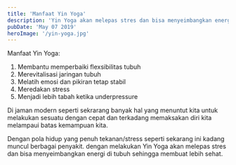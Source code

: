 ```yaml
---
title: 'Manfaat Yin Yoga'
description: 'Yin Yoga akan melepas stres dan bisa menyeimbangkan energi di tubuh sehingga membuat lebih sehat'
pubDate: 'May 07 2019'
heroImage: '/yin-yoga.jpg'
---
```


Manfaat Yin Yoga:

1. Membantu memperbaiki flexsibilitas tubuh
2. Merevitalisasi jaringan tubuh
3. Melatih emosi dan pikiran tetap stabil
4. Meredakan stress
5. Menjadi lebih tabah ketika underpressure
  
Di jaman modern seperti sekrarang banyak hal yang menuntut kita untuk melakukan sesuatu dengan cepat dan terkadang memaksakan diri kita melampaui batas kemampuan kita.

Dengan pola hidup yang penuh tekanan/stress seperti sekarang ini kadang muncul berbagai penyakit. dengan melakukan Yin Yoga akan melepas stres dan bisa menyeimbangkan energi di tubuh sehingga membuat lebih sehat.


